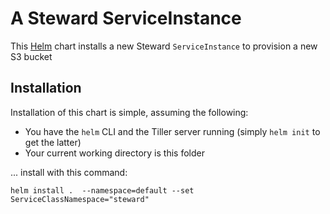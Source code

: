 # A Steward ServiceInstance

This [Helm](https://github.com/kubernetes/helm) chart installs a new Steward `ServiceInstance` to
provision a new S3 bucket

## Installation

Installation of this chart is simple, assuming the following:

- You have the `helm` CLI and the Tiller server running (simply `helm init` to get the latter)
- Your current working directory is this folder

... install with this command:

```console
helm install .  --namespace=default --set ServiceClassNamespace="steward"
```
